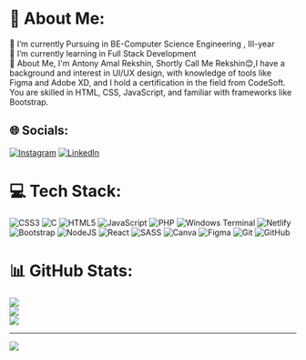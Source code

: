 # 💫 About Me:
🔭 I’m currently Pursuing in BE-Computer Science Engineering , III-year<br>🌱 I’m currently learning in Full Stack Development<br>💬 About Me, I'm Antony Amal Rekshin, Shortly Call Me Rekshin😊,I have a background and interest in UI/UX design, with knowledge of tools like Figma and Adobe XD, and I hold a certification in the field from CodeSoft. You are skilled in HTML, CSS, JavaScript, and familiar with frameworks like Bootstrap.<br>


## 🌐 Socials:
[![Instagram](https://img.shields.io/badge/Instagram-%23E4405F.svg?logo=Instagram&logoColor=white)](https://instagram.com/_rekx_in) [![LinkedIn](https://img.shields.io/badge/LinkedIn-%230077B5.svg?logo=linkedin&logoColor=white)](https://www.linkedin.com/in/antony-amal-rekshin-a-751537281?utm_source=share&utm_campaign=share_via&utm_content=profile&utm_medium=android_app) 

# 💻 Tech Stack:
![CSS3](https://img.shields.io/badge/css3-%231572B6.svg?style=flat&logo=css3&logoColor=white) ![C](https://img.shields.io/badge/c-%2300599C.svg?style=flat&logo=c&logoColor=white) ![HTML5](https://img.shields.io/badge/html5-%23E34F26.svg?style=flat&logo=html5&logoColor=white) ![JavaScript](https://img.shields.io/badge/javascript-%23323330.svg?style=flat&logo=javascript&logoColor=%23F7DF1E) ![PHP](https://img.shields.io/badge/php-%23777BB4.svg?style=flat&logo=php&logoColor=white) ![Windows Terminal](https://img.shields.io/badge/Windows%20Terminal-%234D4D4D.svg?style=flat&logo=windows-terminal&logoColor=white) ![Netlify](https://img.shields.io/badge/netlify-%23000000.svg?style=flat&logo=netlify&logoColor=#00C7B7) ![Bootstrap](https://img.shields.io/badge/bootstrap-%238511FA.svg?style=flat&logo=bootstrap&logoColor=white) ![NodeJS](https://img.shields.io/badge/node.js-6DA55F?style=flat&logo=node.js&logoColor=white) ![React](https://img.shields.io/badge/react-%2320232a.svg?style=flat&logo=react&logoColor=%2361DAFB) ![SASS](https://img.shields.io/badge/SASS-hotpink.svg?style=flat&logo=SASS&logoColor=white) ![Canva](https://img.shields.io/badge/Canva-%2300C4CC.svg?style=flat&logo=Canva&logoColor=white) ![Figma](https://img.shields.io/badge/figma-%23F24E1E.svg?style=flat&logo=figma&logoColor=white) ![Git](https://img.shields.io/badge/git-%23F05033.svg?style=flat&logo=git&logoColor=white) ![GitHub](https://img.shields.io/badge/github-%23121011.svg?style=flat&logo=github&logoColor=white)
# 📊 GitHub Stats:
![](https://github-readme-stats.vercel.app/api?username=Amal-Rekshin&theme=dark&hide_border=false&include_all_commits=true&count_private=true)<br/>
![](https://github-readme-streak-stats.herokuapp.com/?user=Amal-Rekshin&theme=dark&hide_border=false)<br/>
![](https://github-readme-stats.vercel.app/api/top-langs/?username=Amal-Rekshin&theme=dark&hide_border=false&include_all_commits=true&count_private=true&layout=compact)

---
[![](https://visitcount.itsvg.in/api?id=Amal-Rekshin&icon=10&color=0)](https://visitcount.itsvg.in)

<!-- Proudly created with GPRM ( https://gprm.itsvg.in ) -->

